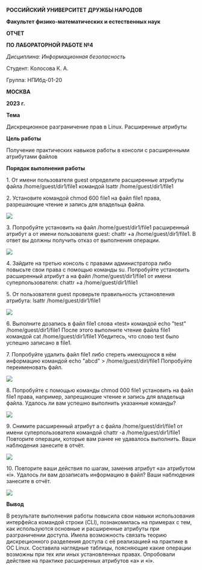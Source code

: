 ﻿
**РОССИЙСКИЙ УНИВЕРСИТЕТ ДРУЖБЫ НАРОДОВ**

**Факультет физико-математических и естественных наук**






**ОТЧЕТ** 

**ПО ЛАБОРАТОРНОЙ РАБОТЕ №4**

*Дисциплина: Информационная безопасность* 





Студент: Колосова К. А. 

Группа: НПИбд-01-20 





**МОСКВА**

**2023 г.**

**Тема**

Дискреционное разграничение прав в Linux. Расширенные атрибуты 

**Цель работы** 

Получение практических навыков работы в консоли с расширенными атрибутами файлов

**Порядок выполнения работы** 

1\. От имени пользователя guest определите расширенные атрибуты файла /home/guest/dir1/file1 командой lsattr /home/guest/dir1/file1 

2\. Установите командой chmod 600 file1 на файл file1 права, разрешающие чтение и запись для владельца файла. 

![](img_report/Aspose.Words.e9110831-473d-4974-9161-cf537f6928c7.001.png)

3\. Попробуйте установить на файл /home/guest/dir1/file1 расширенный атрибут a от имени пользователя guest: chattr +a /home/guest/dir1/file1. В ответ вы должны получить отказ от выполнения операции. 

![](img_report/Aspose.Words.e9110831-473d-4974-9161-cf537f6928c7.002.png)

4\. Зайдите на третью консоль с правами администратора либо повысьте свои права с помощью команды su. Попробуйте установить расширенный атрибут a на файл /home/guest/dir1/file1 от имени суперпользователя: chattr +a /home/guest/dir1/file1 

5\. От пользователя guest проверьте правильность установления атрибута: lsattr /home/guest/dir1/file1 

![](img_report/Aspose.Words.e9110831-473d-4974-9161-cf537f6928c7.003.png)

6\. Выполните дозапись в файл file1 слова «test» командой echo "test" /home/guest/dir1/file1 После этого выполните чтение файла file1 командой cat /home/guest/dir1/file1 Убедитесь, что слово test было успешно записано в file1. 

7\. Попробуйте удалить файл file1 либо стереть имеющуюся в нём информацию командой echo "abcd" > /home/guest/dirl/file1 Попробуйте переименовать файл. 

![](img_report/Aspose.Words.e9110831-473d-4974-9161-cf537f6928c7.004.png)

8\. Попробуйте с помощью команды chmod 000 file1 установить на файл file1 права, например, запрещающие чтение и запись для владельца файла. Удалось ли вам успешно выполнить указанные команды? 

![](img_report/Aspose.Words.e9110831-473d-4974-9161-cf537f6928c7.005.png)

9\. Снимите расширенный атрибут a с файла /home/guest/dirl/file1 от имени суперпользователя командой chattr -a /home/guest/dir1/file1 Повторите операции, которые вам ранее не удавалось выполнить. Ваши наблюдения занесите в отчёт. 

![](img_report/Aspose.Words.e9110831-473d-4974-9161-cf537f6928c7.006.png)

10\. Повторите ваши действия по шагам, заменив атрибут «a» атрибутом «i». Удалось ли вам дозаписать информацию в файл? Ваши наблюдения занесите в отчёт. 

![](img_report/Aspose.Words.e9110831-473d-4974-9161-cf537f6928c7.007.png)

**Вывод**

В результате выполнения работы повысила свои навыки использования интерфейса командой строки (CLI), познакомилась на примерах с тем, как используются основные и расширенные атрибуты при разграничении доступа. Имела возможность связать теорию дискреционного разделения доступа с её реализацией на практике в ОС Linux. Составила наглядные таблицы, поясняющие какие операции возможны при тех или иных установленных правах. Опробовали действие на практике расширенных атрибутов «а» и «i».

